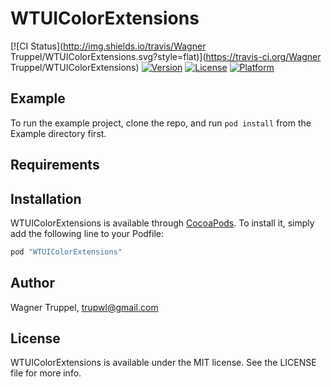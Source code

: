 # WTUIColorExtensions

[![CI Status](http://img.shields.io/travis/Wagner Truppel/WTUIColorExtensions.svg?style=flat)](https://travis-ci.org/Wagner Truppel/WTUIColorExtensions)
[![Version](https://img.shields.io/cocoapods/v/WTUIColorExtensions.svg?style=flat)](http://cocoapods.org/pods/WTUIColorExtensions)
[![License](https://img.shields.io/cocoapods/l/WTUIColorExtensions.svg?style=flat)](http://cocoapods.org/pods/WTUIColorExtensions)
[![Platform](https://img.shields.io/cocoapods/p/WTUIColorExtensions.svg?style=flat)](http://cocoapods.org/pods/WTUIColorExtensions)

## Example

To run the example project, clone the repo, and run `pod install` from the Example directory first.

## Requirements

## Installation

WTUIColorExtensions is available through [CocoaPods](http://cocoapods.org). To install
it, simply add the following line to your Podfile:

```ruby
pod "WTUIColorExtensions"
```

## Author

Wagner Truppel, trupwl@gmail.com

## License

WTUIColorExtensions is available under the MIT license. See the LICENSE file for more info.
